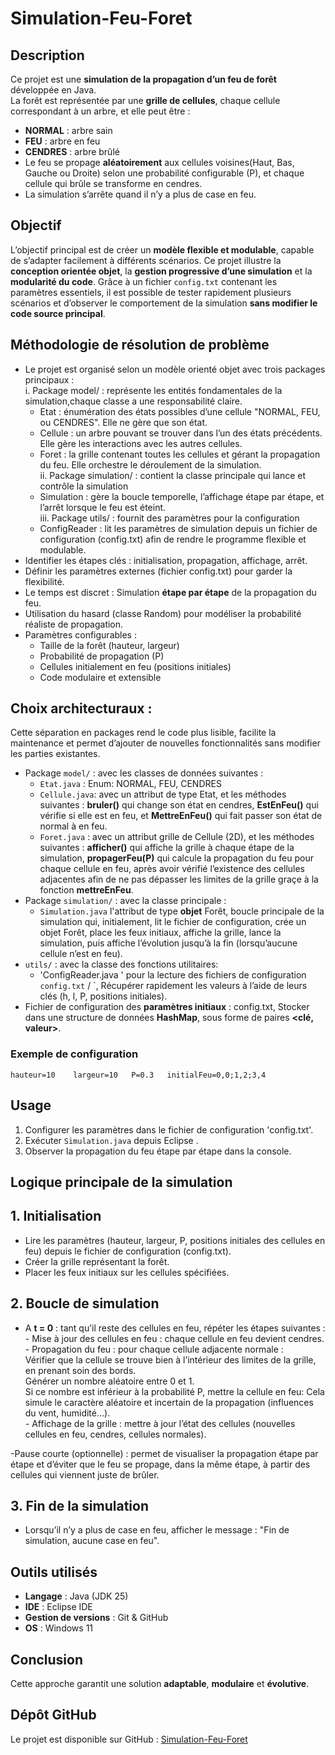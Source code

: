 # Simulation-Feu-Foret
## Description
Ce projet est une **simulation de la propagation d’un feu de forêt** développée en Java.  
La forêt est représentée par une **grille de cellules**, chaque cellule correspondant à un arbre, et elle peut être :
-  **NORMAL** : arbre sain  
- **FEU** : arbre en feu  
- **CENDRES** : arbre brûlé
- Le feu se propage **aléatoirement** aux cellules voisines(Haut, Bas, Gauche ou Droite) selon une probabilité configurable (P), et chaque cellule qui brûle se transforme en cendres.
- La simulation s’arrête quand il n’y a plus de case en feu.
## Objectif 
L’objectif principal est de créer un **modèle flexible et modulable**, capable de s’adapter facilement à différents scénarios. Ce projet illustre la **conception orientée objet**, la **gestion progressive d’une simulation** et la **modularité du code**.
Grâce à un fichier `config.txt` contenant les paramètres essentiels, il est possible de tester rapidement plusieurs scénarios et d’observer le comportement de la simulation **sans modifier le code source principal**.

## Méthodologie de résolution de problème
- Le projet est organisé selon un modèle orienté objet avec trois packages principaux : <br>
  i. Package model/ : représente les entités fondamentales de la simulation,chaque classe a une responsabilité claire. <br>
     - Etat : énumération des états possibles d’une cellule "NORMAL, FEU, ou CENDRES". Elle ne gère que son état.<br>
     - Cellule : un arbre pouvant se trouver dans l’un des états précédents. Elle gère les interactions avec les autres cellules.<br>
     -  Foret : la grille contenant toutes les cellules et gérant la propagation du feu. Elle orchestre le déroulement de la simulation.<br>
 ii. Package simulation/ : contient la classe principale qui lance et contrôle la simulation<br>
    - Simulation : gère la boucle temporelle, l’affichage étape par étape, et l’arrêt lorsque le feu est éteint.<br>
iii. Package utils/ : fournit des paramètres  pour la configuration<br>
   - ConfigReader : lit les paramètres de simulation depuis un fichier de configuration (config.txt) afin de rendre le programme flexible et modulable.<br>
- Identifier les étapes clés : initialisation, propagation, affichage, arrêt.
- Définir les paramètres externes (fichier config.txt) pour garder la flexibilité.
- Le temps est discret : Simulation **étape par étape** de la propagation du feu.
- Utilisation du hasard (classe Random) pour modéliser la probabilité réaliste de propagation.
- Paramètres configurables :  
  - Taille de la forêt (hauteur, largeur)   
  - Probabilité de propagation  (P)
  - Cellules initialement en feu  (positions initiales)
  - Code modulaire et extensible
## Choix architecturaux : 
Cette séparation en packages rend le code plus lisible, facilite la maintenance et permet d’ajouter de nouvelles fonctionnalités sans modifier les parties existantes.
- Package `model/` : avec les classes de données suivantes :
    - `Etat.java` : Enum: NORMAL, FEU, CENDRES 
    - `Cellule.java`: avec un attribut  de type Etat, et les méthodes suivantes : **bruler()** qui change son état en cendres, **EstEnFeu()** qui vérifie si elle est en feu, et **MettreEnFeu()** qui fait passer son état de normal à en feu.
    - `Foret.java` : avec un attribut grille de Cellule (2D), et les méthodes suivantes : **afficher()** qui affiche la grille à chaque étape de la simulation, **propagerFeu(P)** qui calcule la propagation du feu pour chaque cellule en feu, après avoir vérifié l’existence des cellules adjacentes afin de ne pas dépasser les limites de la grille graçe à la fonction **mettreEnFeu**.
- Package `simulation/` : avec la classe principale :
     - `Simulation.java`  l'attribut de type **objet** Forêt, boucle principale de la simulation qui, initialement, lit le fichier de configuration, crée un objet Forêt, place les feux initiaux, affiche la grille, lance la simulation, puis affiche l’évolution jusqu’à la fin (lorsqu’aucune cellule n’est en feu).
- `utils/` : avec la classe des fonctions utilitaires: <br>
   - 'ConfigReader.java ' pour la lecture des fichiers de configuration  `config.txt` / `, Récupérer rapidement les valeurs à l’aide de leurs clés (h, l, P, positions initiales).
- Fichier de configuration des **paramètres initiaux** : config.txt, Stocker dans une structure de données **HashMap**, sous forme de paires **<clé, valeur>**.
 ### Exemple de configuration
`
hauteur=10   
largeur=10  
P=0.3  
initialFeu=0,0;1,2;3,4  
`
## Usage
1. Configurer les paramètres dans le fichier de configuration 'config.txt'.  
2. Exécuter `Simulation.java` depuis Eclipse .  
3. Observer la propagation du feu étape par étape dans la console.

## Logique principale de la simulation
## 1. Initialisation
- Lire les paramètres (hauteur, largeur, P, positions initiales des cellules en feu) depuis le fichier de configuration          (config.txt).
- Créer la grille représentant la forêt.
- Placer les feux initiaux sur les cellules spécifiées.
## 2. Boucle de simulation
- A **t = 0** : tant qu’il reste des cellules en feu, répéter les étapes suivantes : <br>
                - Mise à jour des cellules en feu : chaque cellule en feu devient cendres.<br>
                - Propagation du feu : pour chaque cellule adjacente normale :<br>
                    Vérifier que la cellule se trouve bien à l’intérieur des limites de la grille, en prenant soin des bords.<br>
                    Générer un nombre aléatoire entre 0 et 1.<br>
                    Si ce nombre est inférieur à la probabilité P, mettre la cellule en feu: Cela simule le caractère                             aléatoire et incertain de la propagation (influences du vent, humidité…).<br>
                - Affichage de la grille : mettre à jour l’état des cellules (nouvelles cellules en feu, cendres, cellules                               normales).<br>

-Pause courte (optionnelle) : permet de visualiser la propagation étape par étape et d’éviter que le feu se propage, dans la même étape, à partir des cellules qui viennent juste de brûler.<br>

## 3. Fin de la simulation
- Lorsqu’il n’y a plus de case en feu, afficher le message : "Fin de simulation, aucune case en feu".
## Outils utilisés
- **Langage** : Java (JDK 25)  
- **IDE** : Eclipse IDE  
- **Gestion de versions** : Git & GitHub  
- **OS** : Windows 11

## Conclusion
Cette approche garantit une solution **adaptable**, **modulaire** et **évolutive**.

## Dépôt GitHub
Le projet est disponible sur GitHub : [Simulation-Feu-Foret](https://github.com/Saki98-gif/Simulation-Feu-For-t)

